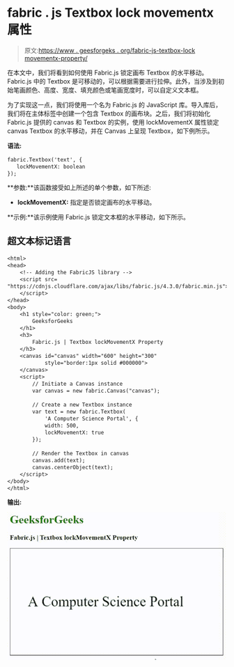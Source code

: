 # fabric . js Textbox lock movementx 属性

> 原文:[https://www . geesforgeks . org/fabric-js-textbox-lock movementx-property/](https://www.geeksforgeeks.org/fabric-js-textbox-lockmovementx-property/)

在本文中，我们将看到如何使用 Fabric.js 锁定画布 Textbox 的水平移动。Fabric.js 中的 Textbox 是可移动的，可以根据需要进行拉伸。此外，当涉及到初始笔画颜色、高度、宽度、填充颜色或笔画宽度时，可以自定义文本框。

为了实现这一点，我们将使用一个名为 Fabric.js 的 JavaScript 库。导入库后，我们将在主体标签中创建一个包含 Textbox 的画布块。之后，我们将初始化 Fabric.js 提供的 canvas 和 Textbox 的实例，使用 lockMovementX 属性锁定 canvas Textbox 的水平移动，并在 Canvas 上呈现 Textbox，如下例所示。

**语法:**

```
fabric.Textbox('text', {
   lockMovementX: boolean
});
```

**参数:**该函数接受如上所述的单个参数，如下所述:

*   **lockMovementX:** 指定是否锁定画布的水平移动。

**示例:**该示例使用 Fabric.js 锁定文本框的水平移动，如下所示。

## 超文本标记语言

```
<html>
<head>
    <!-- Adding the FabricJS library -->
    <script src=
"https://cdnjs.cloudflare.com/ajax/libs/fabric.js/4.3.0/fabric.min.js">
    </script>
</head>
<body>
    <h1 style="color: green;">
        GeeksforGeeks
    </h1>
    <h3>
        Fabric.js | Textbox lockMovementX Property
    </h3>
    <canvas id="canvas" width="600" height="300"
            style="border:1px solid #000000">
    </canvas>
    <script>
        // Initiate a Canvas instance 
        var canvas = new fabric.Canvas("canvas");

        // Create a new Textbox instance 
        var text = new fabric.Textbox(
            'A Computer Science Portal', {
            width: 500,
            lockMovementX: true
        });

        // Render the Textbox in canvas 
        canvas.add(text);
        canvas.centerObject(text);
    </script>
</body>
</html>
```

**输出:**

![](img/80159af2b9f29b5b9908c754d3f50ce6.png)